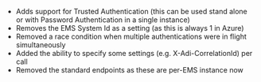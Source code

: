 * Adds support for Trusted Authentication (this can be used stand alone or with Password Authentication in a single instance)
* Removes the EMS System Id as a setting (as this is always 1 in Azure)
* Removed a race condition when multiple authentications were in flight simultaneously
* Added the ability to specify some settings (e.g. X-Adi-CorrelationId) per call
* Removed the standard endpoints as these are per-EMS instance now